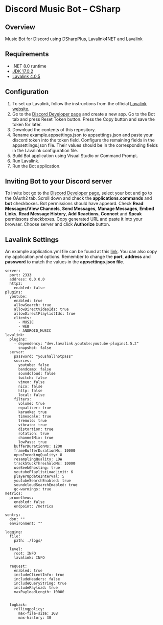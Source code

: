 # Discord Music Bot – CSharp

## Overview
 Music Bot for Discord using DSharpPlus, Lavalink4NET and Lavalink

## Requirements
 * .NET 8.0 runtime
 * [JDK 17.0.2](https://jdk.java.net/archive/)
 * [Lavalink 4.0.5](https://github.com/lavalink-devs/Lavalink/releases)
   

## Configuration
 1. To set up Lavalink, follow the instructions from the official [Lavalink website](https://lavalink.dev/getting-started/index.html).
 2. Go to the [Discord Developer page](https://discord.com/developers/applications/) and create a new app. Go to the Bot tab and press Reset Token button. Press the Copy button and save the token for later.
 3. Download the contents of this repository.
 4. Rename example.appsettings.json to appsettings.json and paste your discord token into the token field. Configure the remaining fields in the appsettiings.json file. Their values should be in the corresponding fields in the Lavalink configuration file.
 5. Build Bot application using Visual Studio or Command Prompt.
 6. Run Lavalink.
 7. Run the Bot application.

## Inviting Bot to your Discord server
 To invite bot go to the [Discord Developer page](https://discord.com/developers/applications/), select your bot and  go to the OAuth2 tab. Scroll down and check the **applications.commands** and **bot** checkboxes. Bot permissions should have appeard. Check **Read Messages/View Channels**, **Send Messages**, **Manage Messages**, **Embed Links**, **Read Message History**, **Add Reactions**, **Connect** and **Speak** permissons checkboxes. Copy generated URL and paste it into your browser. Choose server and click **Authorize** button.

## Lavalink Settings
 An example application.yml file can be found at this [link](https://github.com/lavalink-devs/Lavalink/blob/master/LavalinkServer/application.yml.example/). You can also copy my application.yml options. Remember to change the **port**, **address** and **password** to match the values in the **appsettings.json file**. 
```
server:
  port: 2333
  address: 0.0.0.0
  http2:
    enabled: false
plugins:
  youtube:
    enabled: true
    allowSearch: true
    allowDirectVideoIds: true
    allowDirectPlaylistIds: true
    clients: 
      - MUSIC
      - WEB
      - ANDROID_MUSIC
lavalink:
  plugins:
    - dependency: "dev.lavalink.youtube:youtube-plugin:1.5.2"
      snapshot: false
  server:
    password: "youshallnotpass"
    sources:
      youtube: false
      bandcamp: false
      soundcloud: false
      twitch: false
      vimeo: false
      nico: false
      http: false
      local: false
    filters:
      volume: true
      equalizer: true
      karaoke: true
      timescale: true
      tremolo: true
      vibrato: true
      distortion: true
      rotation: true
      channelMix: true
      lowPass: true
    bufferDurationMs: 1200
    frameBufferDurationMs: 10000
    opusEncodingQuality: 8
    resamplingQuality: LOW
    trackStuckThresholdMs: 10000
    useSeekGhosting: true
    youtubePlaylistLoadLimit: 6
    playerUpdateInterval: 5
    youtubeSearchEnabled: true
    soundcloudSearchEnabled: true
    gc-warnings: true
metrics:
  prometheus:
    enabled: false
    endpoint: /metrics

sentry:
  dsn: ""
  environment: ""

logging:
  file:
    path: ./logs/

  level:
    root: INFO
    lavalink: INFO

  request:
    enabled: true
    includeClientInfo: true
    includeHeaders: false
    includeQueryString: true
    includePayload: true
    maxPayloadLength: 10000


  logback:
    rollingpolicy:
      max-file-size: 1GB
      max-history: 30
```
